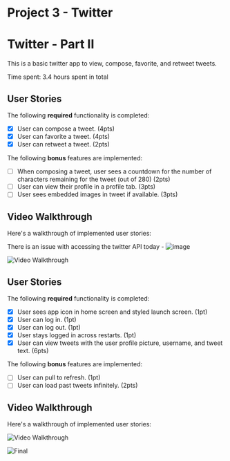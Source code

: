# Project 3 - Twitter

# Twitter - Part II

This is a basic twitter app to view, compose, favorite, and retweet tweets.

Time spent: 3.4 hours spent in total

## User Stories

The following **required** functionality is completed:

- [x] User can compose a tweet. (4pts)
- [x] User can favorite a tweet. (4pts)
- [x] User can retweet a tweet. (2pts)

The following **bonus** features are implemented:

- [ ] When composing a tweet, user sees a countdown for the number of characters remaining for the tweet (out of 280) (2pts)
- [ ] User can view their profile in a profile tab. (3pts)
- [ ] User sees embedded images in tweet if available. (3pts)

## Video Walkthrough

Here's a walkthrough of implemented user stories:

There is an issue with accessing the twitter API today - 
![image](https://user-images.githubusercontent.com/42985995/135927179-17fafdff-3af6-488c-8de5-27976e7d0fd1.png)

<img src='http://i.imgur.com/link/to/your/gif/file.gif' title='Video Walkthrough' width='' alt='Video Walkthrough' />


## User Stories

The following **required** functionality is completed:

- [x] User sees app icon in home screen and styled launch screen. (1pt)
- [x] User can log in. (1pt)
- [x] User can log out. (1pt)
- [x] User stays logged in across restarts. (1pt)
- [x] User can view tweets with the user profile picture, username, and tweet text. (6pts)

The following **bonus** features are implemented:

- [ ] User can pull to refresh. (1pt)
- [ ] User can load past tweets infinitely. (2pts)

## Video Walkthrough

Here's a walkthrough of implemented user stories:

<img src='http://i.imgur.com/link/to/your/gif/file.gif' title='Video Walkthrough' width='' alt='Video Walkthrough' />

![Final](https://user-images.githubusercontent.com/42985995/135382763-f3c0a2c7-8970-43d6-899e-82d271ad0dca.gif)
